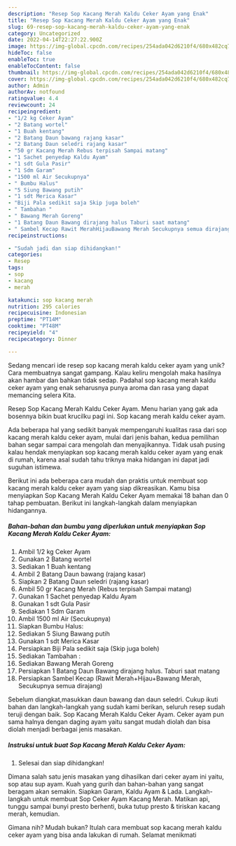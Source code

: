 ```yaml
---
description: "Resep Sop Kacang Merah Kaldu Ceker Ayam yang Enak"
title: "Resep Sop Kacang Merah Kaldu Ceker Ayam yang Enak"
slug: 69-resep-sop-kacang-merah-kaldu-ceker-ayam-yang-enak
category: Uncategorized
date: 2022-04-14T22:27:22.900Z
image: https://img-global.cpcdn.com/recipes/254ada042d6210f4/680x482cq70/sop-kacang-merah-kaldu-ceker-ayam-foto-resep-utama.jpg
hideToc: false
enableToc: true
enableTocContent: false
thumbnail: https://img-global.cpcdn.com/recipes/254ada042d6210f4/680x482cq70/sop-kacang-merah-kaldu-ceker-ayam-foto-resep-utama.jpg
cover: https://img-global.cpcdn.com/recipes/254ada042d6210f4/680x482cq70/sop-kacang-merah-kaldu-ceker-ayam-foto-resep-utama.jpg
author: Admin
authorAv: notfound
ratingvalue: 4.4
reviewcount: 24
recipeingredient:
- "1/2 kg Ceker Ayam"
- "2 Batang wortel"
- "1 Buah kentang"
- "2 Batang Daun bawang rajang kasar"
- "2 Batang Daun seledri rajang kasar"
- "50 gr Kacang Merah Rebus terpisah Sampai matang"
- "1 Sachet penyedap Kaldu Ayam"
- "1 sdt Gula Pasir"
- "1 Sdm Garam"
- "1500 ml Air Secukupnya"
- " Bumbu Halus"
- "5 Siung Bawang putih"
- "1 sdt Merica Kasar"
- "Biji Pala sedikit saja Skip juga boleh"
- " Tambahan "
- " Bawang Merah Goreng"
- "1 Batang Daun Bawang dirajang halus Taburi saat matang"
- " Sambel Kecap Rawit MerahHijauBawang Merah Secukupnya semua dirajang"
recipeinstructions:

- "Sudah jadi dan siap dihidangkan!"
categories:
- Resep
tags:
- sop
- kacang
- merah

katakunci: sop kacang merah 
nutrition: 295 calories
recipecuisine: Indonesian
preptime: "PT14M"
cooktime: "PT48M"
recipeyield: "4"
recipecategory: Dinner

---
```





Sedang mencari ide resep sop kacang merah kaldu ceker ayam yang unik? Cara membuatnya sangat gampang. Kalau keliru mengolah maka hasilnya akan hambar dan bahkan tidak sedap. Padahal sop kacang merah kaldu ceker ayam yang enak seharusnya punya aroma dan rasa yang dapat memancing selera Kita.





Resep Sop Kacang Merah Kaldu Ceker Ayam. Menu harian yang gak ada bosennya bikin buat krucilku pagi ini. Sop kacang merah kaldu ceker ayam.

Ada beberapa hal yang sedikit banyak mempengaruhi kualitas rasa dari sop kacang merah kaldu ceker ayam, mulai dari jenis bahan, kedua pemilihan bahan segar sampai cara mengolah dan menyajikannya. Tidak usah pusing kalau hendak menyiapkan sop kacang merah kaldu ceker ayam yang enak di rumah, karena asal sudah tahu triknya maka hidangan ini dapat jadi suguhan istimewa.






Berikut ini ada beberapa cara mudah dan praktis untuk membuat sop kacang merah kaldu ceker ayam yang siap dikreasikan. Kamu bisa menyiapkan Sop Kacang Merah Kaldu Ceker Ayam memakai 18 bahan dan 0 tahap pembuatan. Berikut ini langkah-langkah dalam menyiapkan hidangannya.

<!--inarticleads1-->

##### Bahan-bahan dan bumbu yang diperlukan untuk menyiapkan Sop Kacang Merah Kaldu Ceker Ayam:

1. Ambil 1/2 kg Ceker Ayam
1. Gunakan 2 Batang wortel
1. Sediakan 1 Buah kentang
1. Ambil 2 Batang Daun bawang (rajang kasar)
1. Siapkan 2 Batang Daun seledri (rajang kasar)
1. Ambil 50 gr Kacang Merah (Rebus terpisah Sampai matang)
1. Gunakan 1 Sachet penyedap Kaldu Ayam
1. Gunakan 1 sdt Gula Pasir
1. Sediakan 1 Sdm Garam
1. Ambil 1500 ml Air (Secukupnya)
1. Siapkan  Bumbu Halus:
1. Sediakan 5 Siung Bawang putih
1. Gunakan 1 sdt Merica Kasar
1. Persiapkan Biji Pala sedikit saja (Skip juga boleh)
1. Sediakan  Tambahan :
1. Sediakan  Bawang Merah Goreng
1. Persiapkan 1 Batang Daun Bawang dirajang halus. Taburi saat matang
1. Persiapkan  Sambel Kecap (Rawit Merah+Hijau+Bawang Merah, Secukupnya semua dirajang)


Sebelum diangkat,masukkan daun bawang dan daun seledri. Cukup ikuti bahan dan langkah-langkah yang sudah kami berikan, seluruh resep sudah teruji dengan baik. Sop Kacang Merah Kaldu Ceker Ayam. Ceker ayam pun sama halnya dengan daging ayam yaitu sangat mudah diolah dan bisa diolah menjadi berbagai jenis masakan. 

<!--inarticleads2-->

##### Instruksi untuk buat Sop Kacang Merah Kaldu Ceker Ayam:


1. Selesai dan siap dihidangkan!

Dimana salah satu jenis masakan yang dihasilkan dari ceker ayam ini yaitu, sop atau sup ayam. Kuah yang gurih dan bahan-bahan yang sangat beragam akan semakin. Siapkan Garam, Kaldu Ayam &amp; Lada. Langkah-langkah untuk membuat Sop Ceker Ayam Kacang Merah. Matikan api, tunggu sampai bunyi presto berhenti, buka tutup presto &amp; tiriskan kacang merah, kemudian. 

Gimana nih? Mudah bukan? Itulah cara membuat sop kacang merah kaldu ceker ayam yang bisa anda lakukan di rumah. Selamat menikmati
